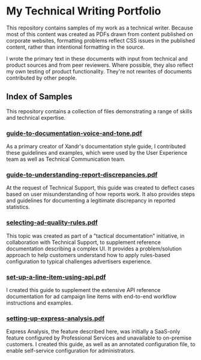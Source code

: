 # My Technical Writing Portfolio

This repository contains samples of my work as a technical writer. Because most of this content was created as PDFs drawn from content published on corporate websites, formatting problems reflect CSS issues in the published content, rather than intentional formatting in the source. 

I wrote the primary text in these documents with input from technical and product sources and from peer reviewers. Where possible, they also reflect my own testing of product functionality. They're not rewrites of documents contributed by other people. 

## Index of Samples

This repository contains a collection of files demonstrating a range of skills and technical expertise. 

### [guide-to-documentation-voice-and-tone.pdf](/guide-to-documentation-voice-and-tone.pdf)

As a primary creator of Xandr's documentation style guide, I contributed these guidelines and examples, which were used by the User Experience team as well as Technical Communication team.

### [guide-to-understanding-report-discrepancies.pdf](guide-to-understanding-report-discrepancies.pdf)

At the request of Technical Support, this guide was created to deflect cases based on user misunderstanding of how reports work. It also provides steps and guidelines for documenting a legitimate discrepancy in reported statistics.  

### [selecting-ad-quality-rules.pdf](selecting-ad-quality-rules.pdf)

This topic was created as part of a "tactical documentation" initiative, in collaboration with Technical Support, to supplement reference documentation describing a complex UI. It provides a problem/solution approach to help customers understand how to apply rules-based configuration to typical challenges advertisers experience.  

### [set-up-a-line-item-using-api.pdf](set-up-a-line-item-using-api.pdf)

I created this guide to supplement the extensive API reference documentation for ad campaign line items with end-to-end workflow instructions and examples. 

### [setting-up-express-analysis.pdf](setting-up-express-analysis.pdf)

Express Analysis, the feature described here, was initially a SaaS-only feature configured by Professional Services and unavailable to on-premise customers. I created this guide, as well as an annotated configuration file, to enable self-service configuration for administrators.  

